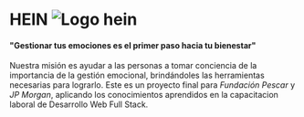 <!-- Documentación del Proyecto HEIN -->

# HEIN ![Logo hein](./Hein/src/assets/icons/hein_logo_3.png)
#### "Gestionar tus emociones es el primer paso hacia tu bienestar" 

Nuestra misión es ayudar a las personas a tomar conciencia de la importancia de la gestión emocional, brindándoles las herramientas necesarias para lograrlo. Este es un proyecto final para *Fundación Pescar* y *JP Morgan*, aplicando los conocimientos aprendidos en la capacitacion laboral de Desarrollo Web Full Stack.



